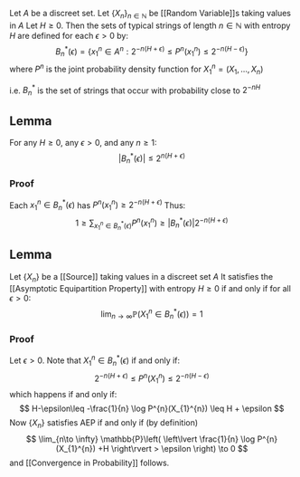 Let $A$ be a discreet set.
Let $\{ X_{n} \}_{n\in \mathbb{N}}$ be [[Random Variable]]s taking values in $A$
Let $H\geq 0$.
Then the sets of typical strings of length $n\in \mathbb{N}$ with entropy $H$
are defined for each $\epsilon>0$ by:
$$
B_{n}^{*}(\epsilon)= \{ x_{1}^{n}\in A^{n} : 2^{-n(H+\epsilon)} \leq P^{n}(x_{1}^{n}) \leq 2^{-n(H-\epsilon)} \}
$$
where $P^{n}$ is the joint probability density function for $X_{1}^{n}=(X_{1},\dots,X_{n})$

i.e. $B_{n}^{*}$ is the set of strings that occur with probability close to $2^{-nH}$
## Lemma
For any $H\geq 0$, any $\epsilon>0$, and any $n\geq 1$:
$$
\lvert B_{n}^{*}(\epsilon) \rvert \leq 2^{n(H+\epsilon)}
$$
### Proof
Each $x_{1}^{n}\in B_{n}^{*}(\epsilon)$ has $P^{n}(x_{1}^{n})\geq 2^{-n(H+\epsilon)}$
Thus:
$$
1\geq \sum_{x_{1}^n\in B_{n}^{*}(\epsilon)} P^{n}(x_{1}^{n}) \geq \lvert B_{n}^{*}(\epsilon) \rvert 2^{-n(H+\epsilon)}
$$
## Lemma
Let $\{ X_{n} \}$ be a [[Source]] taking values in a discreet set $A$
It satisfies the [[Asymptotic Equipartition Property]] with entropy $H\geq 0$
if and only if
for all $\epsilon>0$:
$$
\lim_{n\to \infty}\mathbb{P}(X_{1}^{n}\in B_{n}^{*}(\epsilon)) = 1
$$
### Proof
Let $\epsilon>0$.
Note that $X_{1}^{n}\in B_{n}^{*}(\epsilon)$ if and only if:
$$
2^{-n(H+\epsilon)} \leq P^{n}(X_{1}^{n}) \leq 2^{-n(H-\epsilon)}
$$
which happens if and only if:
$$
H-\epsilon\leq -\frac{1}{n} \log P^{n}(X_{1}^{n}) \leq H + \epsilon 
$$
Now $\{ X_{n} \}$ satisfies AEP
if and only if (by definition)
$$
\lim_{n\to \infty} \mathbb{P}\left( \left\lvert  \frac{1}{n} \log P^{n}(X_{1}^{n}) +H  \right\rvert > \epsilon \right) \to 0
$$
and [[Convergence in Probability]] follows.